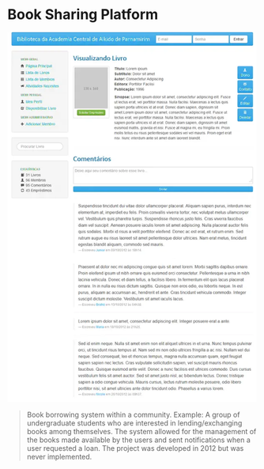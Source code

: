 # Book Sharing Platform

![Book Sharing Platform](book-sharing-platform.webp)

> Book borrowing system within a community. Example: A group of undergraduate students who are interested in lending/exchanging books among themselves. The system allowed for the management of the books made available by the users and sent notifications when a user requested a loan. The project was developed in 2012 but was never implemented.